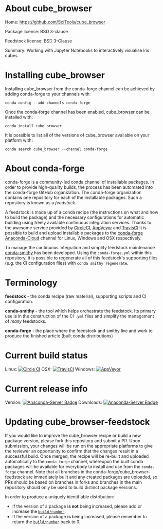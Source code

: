 About cube_browser
==================

Home: https://github.com/SciTools/cube_browser

Package license: BSD 3-clause

Feedstock license: BSD 3-Clause

Summary: Working with Jupyter Notebooks to interactively visualise Iris cubes.



Installing cube_browser
=======================

Installing cube_browser from the conda-forge channel can be achieved by adding conda-forge to your channels with:

```
conda config --add channels conda-forge
```

Once the conda-forge channel has been enabled, cube_browser can be installed with:

```
conda install cube_browser
```

It is possible to list all of the versions of cube_browser available on your platform with:

```
conda search cube_browser --channel conda-forge
```


About conda-forge
=================

conda-forge is a community-led conda channel of installable packages.
In order to provide high-quality builds, the process has been automated into the
conda-forge GitHub organization. The conda-forge organization contains one repository
for each of the installable packages. Such a repository is known as a *feedstock*.

A feedstock is made up of a conda recipe (the instructions on what and how to build
the package) and the necessary configurations for automatic building using freely
available continuous integration services. Thanks to the awesome service provided by
[CircleCI](https://circleci.com/), [AppVeyor](http://www.appveyor.com/)
and [TravisCI](https://travis-ci.org/) it is possible to build and upload installable
packages to the [conda-forge](https://anaconda.org/conda-forge)
[Anaconda-Cloud](http://docs.anaconda.org/) channel for Linux, Windows and OSX respectively.

To manage the continuous integration and simplify feedstock maintenance
[conda-smithy](http://github.com/conda-forge/conda-smithy) has been developed.
Using the ``conda-forge.yml`` within this repository, it is possible to regenerate all of
this feedstock's supporting files (e.g. the CI configuration files) with ``conda smithy regenerate``.


Terminology
===========

**feedstock** - the conda recipe (raw material), supporting scripts and CI configuration.

**conda-smithy** - the tool which helps orchestrate the feedstock.
                   Its primary use is in the construction of the CI ``.yml`` files
                   and simplify the management of *many* feedstocks.

**conda-forge** - the place where the feedstock and smithy live and work to
                  produce the finished article (built conda distributions)

Current build status
====================

Linux: [![Circle CI](https://circleci.com/gh/conda-forge/cube_browser-feedstock.svg?style=shield)](https://circleci.com/gh/conda-forge/cube_browser-feedstock)
OSX: [![TravisCI](https://travis-ci.org/conda-forge/cube_browser-feedstock.svg?branch=master)](https://travis-ci.org/conda-forge/cube_browser-feedstock)
Windows: [![AppVeyor](https://ci.appveyor.com/api/projects/status/github/conda-forge/cube_browser-feedstock?svg=True)](https://ci.appveyor.com/project/conda-forge/cube-browser-feedstock/branch/master)

Current release info
====================
Version: [![Anaconda-Server Badge](https://anaconda.org/conda-forge/cube_browser/badges/version.svg)](https://anaconda.org/conda-forge/cube_browser)
Downloads: [![Anaconda-Server Badge](https://anaconda.org/conda-forge/cube_browser/badges/downloads.svg)](https://anaconda.org/conda-forge/cube_browser)


Updating cube_browser-feedstock
===============================

If you would like to improve the cube_browser recipe or build a new
package version, please fork this repository and submit a PR. Upon submission,
your changes will be run on the appropriate platforms to give the reviewer an
opportunity to confirm that the changes result in a successful build. Once
merged, the recipe will be re-built and uploaded automatically to the
`conda-forge` channel, whereupon the built conda packages will be available for
everybody to install and use from the `conda-forge` channel.
Note that all branches in the conda-forge/cube_browser-feedstock are
immediately built and any created packages are uploaded, so PRs should be based
on branches in forks and branches in the main repository should only be used to
build distinct package versions.

In order to produce a uniquely identifiable distribution:
 * If the version of a package **is not** being increased, please add or increase
   the [``build/number``](http://conda.pydata.org/docs/building/meta-yaml.html#build-number-and-string).
 * If the version of a package **is** being increased, please remember to return
   the [``build/number``](http://conda.pydata.org/docs/building/meta-yaml.html#build-number-and-string)
   back to 0.
